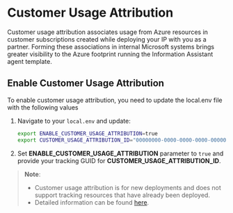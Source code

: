 # Customer Usage Attribution

Customer usage attribution associates usage from Azure resources in customer subscriptions created while deploying your IP with you as a partner. Forming these associations in internal Microsoft systems brings greater visibility to the Azure footprint running the Information Assistant agent template.

## Enable Customer Usage Attribution

To enable customer usage attribution, you need to update the local.env file with the following values

1. Navigate to your `local.env` and update:

   ```bash
   export ENABLE_CUSTOMER_USAGE_ATTRIBUTION=true
   export CUSTOMER_USAGE_ATTRIBUTION_ID="00000000-0000-0000-0000-000000000000"
   ```

2. Set **ENABLE_CUSTOMER_USAGE_ATTRIBUTION** parameter to `true` and provide your tracking GUID for **CUSTOMER_USAGE_ATTRIBUTION_ID**.

> **Note**:
>
>- Customer usage attribution is for new deployments and does not support tracking resources that have already been deployed.
>- Detailed information can be found [here](https://learn.microsoft.com/azure/marketplace/azure-partner-customer-usage-attribution).
